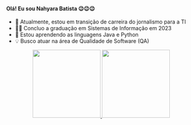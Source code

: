#### Olá! Eu sou Nahyara Batista 😉😉😉

- 🔭 Atualmente, estou em transição de carreira do jornalismo para a TI
- 👩‍🎓 Concluo a graduação em Sistemas de Informação em 2023
- 🌱 Estou aprendendo as linguagens Java e Python
- 💡 Busco atuar na área de Qualidade de Software (QA)

<div align="center">
  <a href="https://github.com/nahyarabs">
  <img height="180em" src="https://github-readme-stats.vercel.app/api?username=nahyarabs&show_icons=true&theme=nightowl&include_all_commits=true&count_private=true"/>
  <img height="180em" src="https://github-readme-stats.vercel.app/api/top-langs/?username=nahyarabs&layout=compact&langs_count=7&theme=nightowl"/>
</div>
